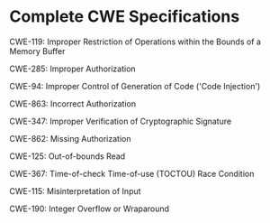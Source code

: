 

# Complete CWE Specifications

CWE-119: Improper Restriction of Operations within the Bounds of a Memory Buffer

CWE-285: Improper Authorization

CWE-94: Improper Control of Generation of Code ('Code Injection')

CWE-863: Incorrect Authorization

CWE-347: Improper Verification of Cryptographic Signature

CWE-862: Missing Authorization

CWE-125: Out-of-bounds Read

CWE-367: Time-of-check Time-of-use (TOCTOU) Race Condition

CWE-115: Misinterpretation of Input

CWE-190: Integer Overflow or Wraparound